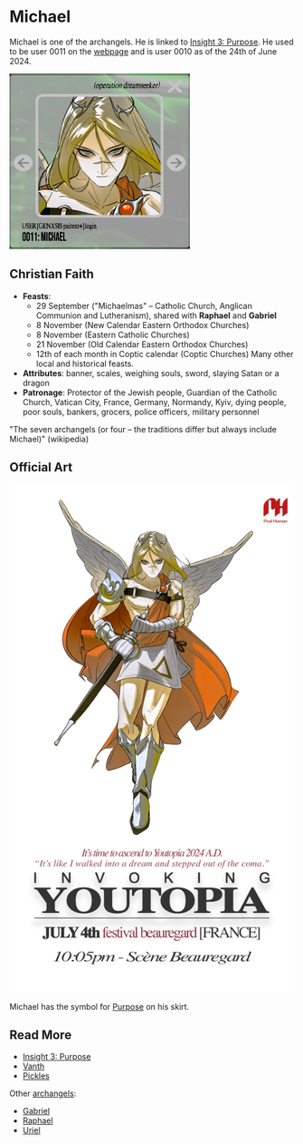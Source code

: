 # Michael

Michael is one of the archangels. He is linked to [Insight 3: Purpose](../lore/insight3-purpose.md). 
He used to be user 0011 on the [webpage](../webpage) and is user 0010 as of the 24th of June 2024.

![Avatar for Michael](../../Resources/characters/michael/michael.png)

## Christian Faith

- **Feasts**:	
  - 29 September ("Michaelmas" – Catholic Church, Anglican Communion and Lutheranism), shared with **Raphael** and **Gabriel**
  - 8 November (New Calendar Eastern Orthodox Churches)
  - 8 November (Eastern Catholic Churches)
  - 21 November (Old Calendar Eastern Orthodox Churches)
  - 12th of each month in Coptic calendar (Coptic Churches)
  Many other local and historical feasts.
- **Attributes**: banner, scales, weighing souls, sword, slaying Satan or a dragon
- **Patronage**: Protector of the Jewish people, Guardian of the Catholic Church, Vatican City, France, Germany, Normandy, Kyiv, dying people, poor souls, bankers, grocers, police officers, military personnel

"The seven archangels (or four – the traditions differ but always include Michael)" (wikipedia)

## Official Art

![Promotional poster for Michael](../../Resources/characters/michael/poster.jpg)

Michael has the symbol for [Purpose](../lore/insight3-purpose) on his skirt.

## Read More

- [Insight 3: Purpose](../lore/insight3-purpose)
- [Vanth](vanth)
- [Pickles](pickles)

Other [archangels](archangels):

- [Gabriel](gabriel)
- [Raphael](raphael)
- [Uriel](uriel)